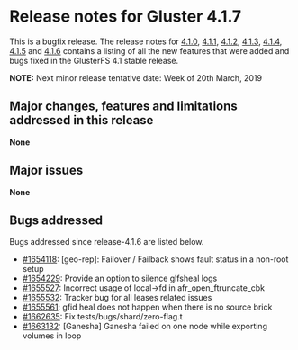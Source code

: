 # Release notes for Gluster 4.1.7

This is a bugfix release. The release notes for [4.1.0](4.1.0.md), [4.1.1](4.1.1.md), [4.1.2](4.1.2.md),
[4.1.3](4.1.3.md), [4.1.4](4.1.4.md), [4.1.5](4.1.5.md) and [4.1.6](4.1.6.md) contains a listing of all the new
features that were added and bugs fixed in the GlusterFS 4.1 stable release.

**NOTE:** Next minor release tentative date: Week of 20th March, 2019

## Major changes, features and limitations addressed in this release

**None**

## Major issues

**None**

## Bugs addressed

Bugs addressed since release-4.1.6 are listed below.

- [#1654118](https://bugzilla.redhat.com/1654118): [geo-rep]: Failover / Failback shows fault status in a non-root setup
- [#1654229](https://bugzilla.redhat.com/1654229): Provide an option to silence glfsheal logs
- [#1655527](https://bugzilla.redhat.com/1655527): Incorrect usage of local->fd in afr_open_ftruncate_cbk
- [#1655532](https://bugzilla.redhat.com/1655532): Tracker bug for all leases related issues
- [#1655561](https://bugzilla.redhat.com/1655561): gfid heal does not happen when there is no source brick
- [#1662635](https://bugzilla.redhat.com/1662635): Fix tests/bugs/shard/zero-flag.t
- [#1663132](https://bugzilla.redhat.com/1663132): [Ganesha] Ganesha failed on one node while exporting volumes in loop
